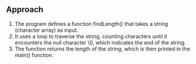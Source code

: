 ## Approach

1. The program defines a function findLength() that takes a string (character array) as input.
2. It uses a loop to traverse the string, counting characters until it encounters the null character \0, which indicates the end of the string.
3. The function returns the length of the string, which is then printed in the main() function.
